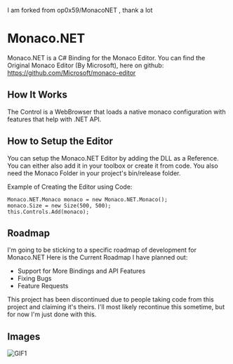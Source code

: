 I am forked from op0x59/MonacoNET , thank a lot

# Monaco.NET
Monaco.NET is a C# Binding for the Monaco Editor.
You can find the Original Monaco Editor (By Microsoft), here on github: https://github.com/Microsoft/monaco-editor

## How It Works
The Control is a WebBrowser that loads a native monaco configuration with features that help with .NET API.

## How to Setup the Editor
You can setup the Monaco.NET Editor by adding the DLL as a Reference.
You can either also add it in your toolbox or create it from code.
You also need the Monaco Folder in your project's bin/release folder.

Example of Creating the Editor using Code:
```CSharp
Monaco.NET.Monaco monaco = new Monaco.NET.Monaco();
monaco.Size = new Size(500, 500);
this.Controls.Add(monaco);
```

## Roadmap
I'm going to be sticking to a specific roadmap of development for Monaco.NET
Here is the Current Roadmap I have planned out:
  - Support for More Bindings and API Features
  - Fixing Bugs
  - Feature Requests
  
This project has been discontinued due to people taking code from this project and claiming it's theirs.
I'll most likely recontinue this sometime, but for now I'm just done with this.

## Images
![GIF1](https://i.imgur.com/ED8wFzC.gif)
